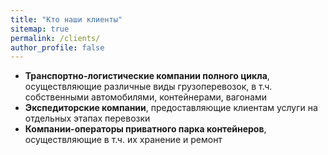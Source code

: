 ```yaml
---
title: "Кто наши клиенты"
sitemap: true
permalink: /clients/
author_profile: false
---
```


- **Транспортно-логистические компании полного цикла**, осуществляющие различные виды грузоперевозок, в т.ч. собственными автомобилями, контейнерами, вагонами
- **Экспедиторские компании**, предоставляющие клиентам услуги на отдельных этапах перевозки
- **Компании-операторы приватного парка контейнеров**, осуществляющие в т.ч. их хранение и ремонт
